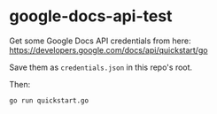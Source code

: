 # google-docs-api-test

Get some Google Docs API credentials from here: https://developers.google.com/docs/api/quickstart/go

Save them as `credentials.json` in this repo's root.

Then:

```
go run quickstart.go
```
